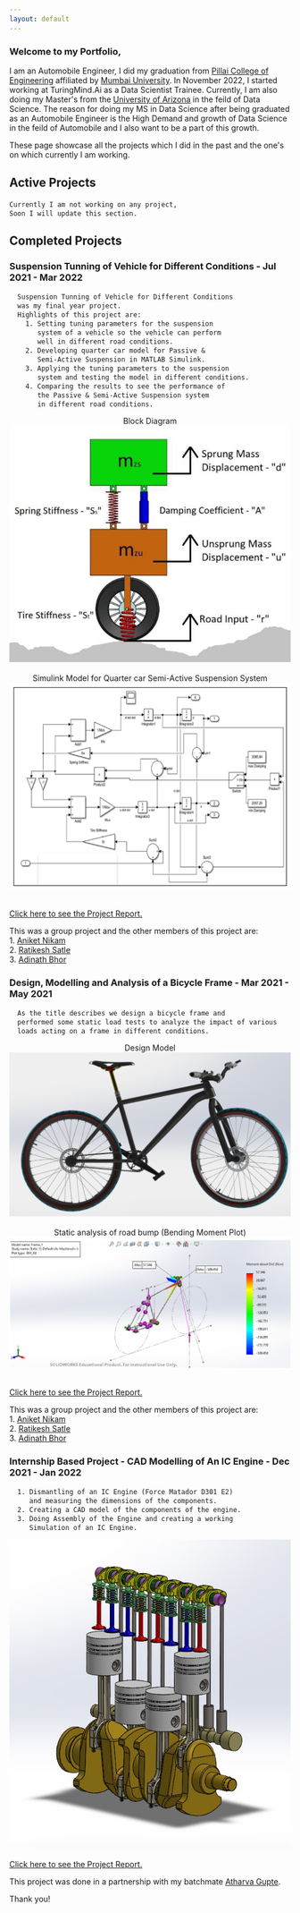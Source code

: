 ```yaml
---
layout: default
---
```


### Welcome to my Portfolio,

I am an Automobile Engineer, I did my graduation from [Pillai College of Engineering](https://www.pce.ac.in/) affiliated by [Mumbai University](https://mu.ac.in/). 
In November 2022, I started working at TuringMind.Ai as a Data Scientist Trainee. Currently, I am also doing my Master's from the [University of Arizona](https://www.arizona.edu/) 
in the feild of Data Science. The reason for doing my MS in Data Science after being graduated as an Automobile Engineer is the High Demand and growth of
Data Science in the feild of Automobile and I also want to be a part of this growth.

These page showcase all the projects which I did in the past and the one's on which currently I am working.

## Active Projects 
    
    Currently I am not working on any project,
    Soon I will update this section. 
    
## Completed Projects
### Suspension Tunning of Vehicle for Different Conditions - Jul 2021 - Mar 2022
   
      Suspension Tunning of Vehicle for Different Conditions
      was my final year project. 
      Highlights of this project are:
        1. Setting tuning parameters for the suspension
           system of a vehicle so the vehicle can perform 
           well in different road conditions.
        2. Developing quarter car model for Passive & 
           Semi-Active Suspension in MATLAB Simulink.
        3. Applying the tuning parameters to the suspension
           system and testing the model in different conditions.
        4. Comparing the results to see the performance of
           the Passive & Semi-Active Suspension system 
           in different road conditions.
   
   <center>Block Diagram</center>
   <center><img src="/assets/img/Screenshot 2023-03-07 104917.png"/></center>
   <br>
   <center>Simulink Model for Quarter car Semi-Active Suspension System</center>
   <center><img src="/assets/img/Screenshot 2023-03-07 105024.png"/></center><br>
   
   [Click here to see the Project Report.](https://drive.google.com/file/d/1YoLbwcgLvRLI675zolwOx_9Ke5PwwQQ_/view)   
   
   This was a group project and the other members of this project are:<br>
        1. [Aniket Nikam](https://www.linkedin.com/in/aniket-nikam-9059371aa/)<br>
        2. [Ratikesh Satle](https://www.linkedin.com/in/ratikesh-satle-5317bb1b2/)<br>
        3. [Adinath Bhor](https://www.linkedin.com/in/adinath-bhor-025461197/)
        
### Design, Modelling and Analysis of a Bicycle Frame - Mar 2021 - May 2021
   
      As the title describes we design a bicycle frame and 
      performed some static load tests to analyze the impact of various 
      loads acting on a frame in different conditions.
   
   <center>Design Model</center>
   <center><img src="/assets/img/Screenshot 2023-03-07 104447.png"/></center>
   <br>
   <center>Static analysis of road bump (Bending Moment Plot)</center>
   <center><img src="/assets/img/Screenshot 2023-03-07 104750.png"/></center><br>
   
   [Click here to see the Project Report.](https://drive.google.com/file/d/1cd9jfS1lithlRPSBXRo2dvvg4jLIbWOD/view)   
   
   This was a group project and the other members of this project are:<br>
        1. [Aniket Nikam](https://www.linkedin.com/in/aniket-nikam-9059371aa/)<br>
        2. [Ratikesh Satle](https://www.linkedin.com/in/ratikesh-satle-5317bb1b2/)<br>
        3. [Adinath Bhor](https://www.linkedin.com/in/adinath-bhor-025461197/)
   
### Internship Based Project - CAD Modelling of An IC Engine - Dec 2021 - Jan 2022
       
      1. Dismantling of an IC Engine (Force Matador D301 E2) 
         and measuring the dimensions of the components.
      2. Creating a CAD model of the components of the engine.
      3. Doing Assembly of the Engine and creating a working
         Simulation of an IC Engine.
      
   <center><img src="/assets/img/5.jpg"/></center>
      
   [Click here to see the Project Report.](https://drive.google.com/file/d/1q1iFMfj8gXsHaxO4ZR2qslfBc8PJ2xBX/view?usp=share_link)   
   
   This project was done in a partnership with my batchmate [Atharva Gupte](https://www.linkedin.com/in/atharvagupte/).
   
   
Thank you!

